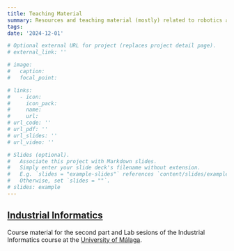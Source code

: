 ```yaml
---
title: Teaching Material
summary: Resources and teaching material (mostly) related to robotics and control
tags:
date: '2024-12-01'

# Optional external URL for project (replaces project detail page).
# external_link: ''

# image:
#   caption: 
#   focal_point: 

# links:
#   - icon: 
#     icon_pack: 
#     name: 
#     url: 
# url_code: ''
# url_pdf: ''
# url_slides: ''
# url_video: ''

# Slides (optional).
#   Associate this project with Markdown slides.
#   Simply enter your slide deck's filename without extension.
#   E.g. `slides = "example-slides"` references `content/slides/example-slides.md`.
#   Otherwise, set `slides = ""`.
# slides: example
---
```


<!-- :construction: Work in progress! -->

## [Industrial Informatics](https://jmgandarias.com/industrial_informatics/)
Course material for the second part and Lab sesions of the Industrial Informatics course at the [University of Málaga](https://www.uma.es).

<!-- ## [Advanced Robotics]()
Include definition

## [Theses support material]()
Include definition

## [Linux(Ubuntu)]()
Include definition

## [LaTeX]()
Include definition

## [Git]()
Include definition

## [ROS]()
Include definition -->